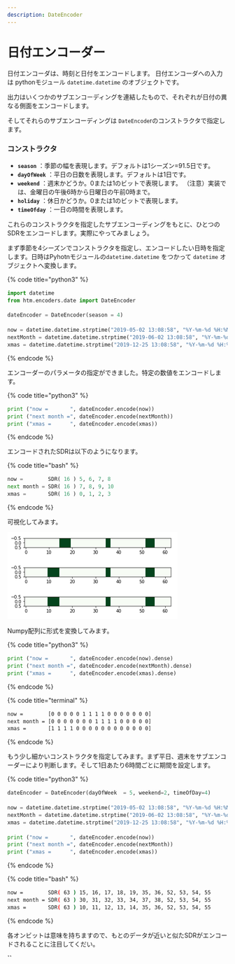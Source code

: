 ```yaml
---
description: DateEncoder
---
```


# 日付エンコーダー

日付エンコーダは、時刻と日付をエンコードします。 日付エンコーダへの入力は pythonモジュール `datetime.datetime` のオブジェクトです。

出力はいくつかのサブエンコーディングを連結したもので、それぞれが日付の異なる側面をエンコードします。

そしてそれらのサブエンコーディングは `DateEncode`rのコンストラクタで指定します。

### コンストラクタ

* **`season`** ：季節の幅を表現します。デフォルトは1シーズン=91.5日です。
* **`dayOfWeek`** ：平日の日数を表現します。デフォルトは1日です。
* **`weekend`** ：週末かどうか。0または1のビットで表現します。 （注意）実装では、金曜日の午後6時から日曜日の午前0時まで。
* **`holiday`** ：休日かどうか。0または1のビットで表現します。
* **`timeOfday`** ：一日の時間を表現します。

これらのコンストラクタを指定したサブエンコーディングをもとに、ひとつのSDRをエンコードします。実際にやってみましょう。

まず季節を4シーズンでコンストラクタを指定し、エンコードしたい日時を指定します。日時はPyhotnモジュールの`datetime.datetime` をつかって `datetime` オブジェクトへ変換します。

{% code title="python3" %}
```python
import datetime
from htm.encoders.date import DateEncoder

dateEncoder = DateEncoder(season = 4) 

now = datetime.datetime.strptime("2019-05-02 13:08:58", "%Y-%m-%d %H:%M:%S")
nextMonth = datetime.datetime.strptime("2019-06-02 13:08:58", "%Y-%m-%d %H:%M:%S")
xmas = datetime.datetime.strptime("2019-12-25 13:08:58", "%Y-%m-%d %H:%M:%S")
```
{% endcode %}

エンコーダーのパラメータの指定ができました。特定の数値をエンコードします。

{% code title="python3" %}
```python
print ("now =       ", dateEncoder.encode(now))
print ("next month =", dateEncoder.encode(nextMonth))
print ("xmas =      ", dateEncoder.encode(xmas))
```
{% endcode %}

エンコードされたSDRは以下のようになります。

{% code title="bash" %}
```python
now =        SDR( 16 ) 5, 6, 7, 8
next month = SDR( 16 ) 7, 8, 9, 10
xmas =       SDR( 16 ) 0, 1, 2, 3
```
{% endcode %}

可視化してみます。

![&#x56F3;3-3](../../.gitbook/assets/3-3.png)

Numpy配列に形式を変換してみます。

{% code title="python3" %}
```python
print ("now =       ", dateEncoder.encode(now).dense)
print ("next month =", dateEncoder.encode(nextMonth).dense)
print ("xmas =      ", dateEncoder.encode(xmas).dense)
```
{% endcode %}

{% code title="terminal" %}
```bash
now =        [0 0 0 0 0 1 1 1 1 0 0 0 0 0 0 0]
next month = [0 0 0 0 0 0 0 1 1 1 1 0 0 0 0 0]
xmas =       [1 1 1 1 0 0 0 0 0 0 0 0 0 0 0 0]
```
{% endcode %}

もう少し細かいコンストラクタを指定してみます。まず平日、週末をサブエンコーダーにより判断します。そして1日あたり6時間ごとに期間を設定します。

{% code title="python3" %}
```python
dateEncoder = DateEncoder(dayOfWeek  = 5, weekend=2, timeOfDay=4) 

now = datetime.datetime.strptime("2019-05-02 13:08:58", "%Y-%m-%d %H:%M:%S")
nextMonth = datetime.datetime.strptime("2019-06-02 13:08:58", "%Y-%m-%d %H:%M:%S")
xmas = datetime.datetime.strptime("2019-12-25 13:08:58", "%Y-%m-%d %H:%M:%S")

print ("now =       ", dateEncoder.encode(now))
print ("next month =", dateEncoder.encode(nextMonth))
print ("xmas =      ", dateEncoder.encode(xmas))
```
{% endcode %}

{% code title="bash" %}
```bash
now =        SDR( 63 ) 15, 16, 17, 18, 19, 35, 36, 52, 53, 54, 55
next month = SDR( 63 ) 30, 31, 32, 33, 34, 37, 38, 52, 53, 54, 55
xmas =       SDR( 63 ) 10, 11, 12, 13, 14, 35, 36, 52, 53, 54, 55
```
{% endcode %}

各オンビットは意味を持ちますので、もとのデータが近いと似たSDRがエンコードされることに注目してくだい。

**\`\`**


